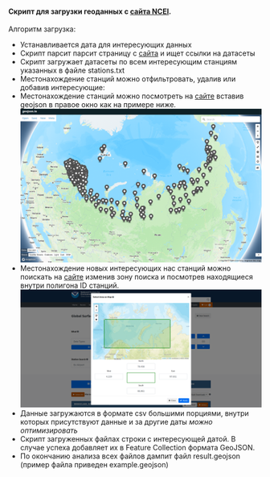 #### Скрипт для загрузки геоданных с [сайта NCEI](https://www.ncei.noaa.gov/).
Алгоритм загрузка:
- Устанавливается дата для интересующих данных
- Скрипт парсит парсит страницу с [сайта](https://www.ncei.noaa.gov/data/global-summary-of-the-day/access/) и ищет ссылки на датасеты
- Скрипт загружает датасеты по всем интересующим станциям указанных в файле stations.txt
- Местонахождение станций можно отфильтровать, удалив или добавив интересующие:
- Местонахождение станций можно посмотреть на [сайте](https://geojson.io) вставив geojson в правое окно как на примере ниже.
![Текущие станции](stations_overview.png)
- Местонахождение новых интересующих нас станций можно поискать на [сайте](https://www.ncei.noaa.gov/access/search/data-search/global-summary-of-the-day)
изменив зону поиска и посмотрев находящиеся внутри полигона ID станций.
![Выбор новых станций](station_selection.png)
- Данные загружаются в формате csv большими порциями, внутри которых присутствуют данные
и за другие даты _можно оптимизировать_
- Скрипт загруженных файлах строки с интересующей датой. В случае
успеха добавляет их в Feature Collection формата GeoJSON.
- По окончанию анализа всех файлов дампит файл result.geojson (пример файла приведен example.geojson)
